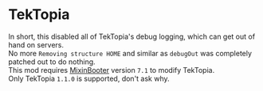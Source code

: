 # TekTopia
In short, this disabled all of TekTopia's debug logging, which can get out of hand on servers. \
No more `Removing structure HOME` and similar as `debugOut` was completely patched out to do nothing. \
This mod requires [MixinBooter](https://www.curseforge.com/minecraft/mc-mods/mixin-booter) version `7.1` to modify TekTopia. \
Only TekTopia `1.1.0` is supported, don't ask why.

